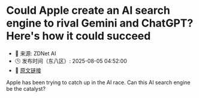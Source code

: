 # Could Apple create an AI search engine to rival Gemini and ChatGPT? Here's how it could succeed
- 📅 来源: ZDNet AI
- 🕒 发布时间（东八区）: 2025-08-05 04:52:00
- 🔗 [原文链接](https://www.zdnet.com/article/could-apple-create-an-ai-search-engine-to-rival-gemini-and-chatgpt-heres-how-it-could-succeed/)

Apple has been trying to catch up in the AI race. Can this AI search engine be the catalyst?